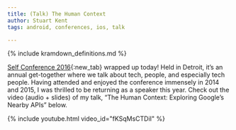 ```yaml
---
title: (Talk) The Human Context
author: Stuart Kent
tags: android, conferences, ios, talk

---
```


{% include kramdown_definitions.md %}

[Self Conference 2016](https://web.archive.org/web/20160314062439/http://selfconference.org/){:new_tab} wrapped up today! Held in Detroit, it’s an annual get-together where we talk about tech, people, and especially tech people. Having attended and enjoyed the conference immensely in 2014 and 2015, I was thrilled to be returning as a speaker this year. Check out the video (audio + slides) of my talk, “The Human Context: Exploring Google’s Nearby APIs” below.

{% include youtube.html video_id="fKSqMsCTDiI" %}
